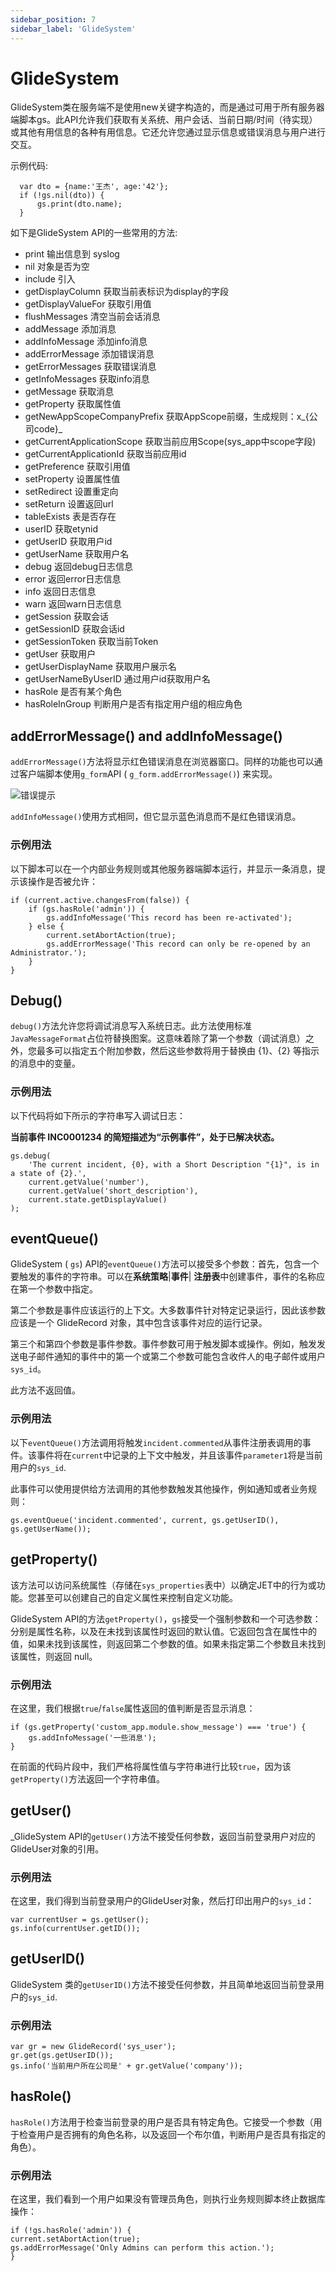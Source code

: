 ```yaml
---
sidebar_position: 7
sidebar_label: 'GlideSystem'
---
```


# GlideSystem

GlideSystem类在服务端不是使用new关键字构造的，而是通过可用于所有服务器端脚本gs。此API允许我们获取有关系统、用户会话、当前日期/时间（待实现）或其他有用信息的各种有用信息。它还允许您通过显示信息或错误消息与用户进行交互。   

示例代码:
```
  var dto = {name:'王杰', age:'42'};
  if (!gs.nil(dto)) {
      gs.print(dto.name);
  }
```

如下是GlideSystem API的一些常用的方法:
- print	输出信息到 syslog
- nil	对象是否为空
- include	引入
- getDisplayColumn	获取当前表标识为display的字段
- getDisplayValueFor	获取引用值
- flushMessages	清空当前会话消息
- addMessage	添加消息
- addInfoMessage	添加info消息
- addErrorMessage	添加错误消息
- getErrorMessages	获取错误消息
- getInfoMessages	获取info消息
- getMessage	获取消息
- getProperty	获取属性值
- getNewAppScopeCompanyPrefix 获取AppScope前缀，生成规则：x_{公司code}_
- getCurrentApplicationScope	获取当前应用Scope(sys_app中scope字段)
- getCurrentApplicationId 	获取当前应用id
- getPreference	获取引用值
- setProperty	设置属性值
- setRedirect	设置重定向
- setReturn	设置返回url
- tableExists	表是否存在
- userID	获取etynid
- getUserID	获取用户id
- getUserName	获取用户名
- debug	返回debug日志信息
- error	返回error日志信息
- info	返回日志信息
- warn	返回warn日志信息
- getSession	获取会话
- getSessionID	获取会话id
- getSessionToken 获取当前Token
- getUser	获取用户
- getUserDisplayName	获取用户展示名
- getUserNameByUserID	通过用户id获取用户名
- hasRole	是否有某个角色
- hasRoleInGroup	判断用户是否有指定用户组的相应角色


## addErrorMessage() and addInfoMessage()

`addErrorMessage()`方法将显示红色错误消息在浏览器窗口。同样的功能也可以通过客户端脚本使用`g_form`API ( `g_form.addErrorMessage()`) 来实现。

![错误提示](/img/business-rules/errorMsg.png)

`addInfoMessage()`使用方式相同，但它显示蓝色消息而不是红色错误消息。

### 示例用法

以下脚本可以在一个内部业务规则或其他服务器端脚本运行，并显示一条消息，提示该操作是否被允许：

```
if (current.active.changesFrom(false)) { 
    if (gs.hasRole('admin')) { 
        gs.addInfoMessage('This record has been re-activated'); 
    } else { 
        current.setAbortAction(true); 
        gs.addErrorMessage('This record can only be re-opened by an Administrator.'); 
    } 
}
```
## Debug()

`debug()`方法允许您将调试消息写入系统日志。此方法使用标准 `JavaMessageFormat`占位符替换图案。这意味着除了第一个参数（调试消息）之外，您最多可以指定五个附加参数，然后这些参数将用于替换由 {1}、{2} 等指示的消息中的变量。

### 示例用法

以下代码将如下所示的字符串写入调试日志：

**当前事件 INC0001234 的简短描述为“示例事件”，处于已解决状态。**

```
gs.debug(
    'The current incident, {0}, with a Short Description "{1}", is in a state of {2}.', 
    current.getValue('number'),    
    current.getValue('short_description'),
    current.state.getDisplayValue()
); 
```



## eventQueue()

GlideSystem ( `gs`) API的`eventQueue()`方法可以接受多个参数：首先，包含一个要触发的事件的字符串。可以在**系统策略**|**事件**| **注册表**中创建事件，事件的名称应在第一个参数中指定。

第二个参数是事件应该运行的上下文。大多数事件针对特定记录运行，因此该参数应该是一个 GlideRecord 对象，其中包含该事件对应的运行记录。

第三个和第四个参数是事件参数。事件参数可用于触发脚本或操作。例如，触发发送电子邮件通知的事件中的第一个或第二个参数可能包含收件人的电子邮件或用户`sys_id`。

此方法不返回值。

### 示例用法

以下`eventQueue()`方法调用将触发`incident.commented`从事件注册表调用的事件。该事件将在`current`中记录的上下文中触发，并且该事件`parameter1`将是当前用户的`sys_id`.

此事件可以使用提供给方法调用的其他参数触发其他操作，例如通知或者业务规则：

```
gs.eventQueue('incident.commented', current, gs.getUserID(), gs.getUserName());
```



## getProperty()

该方法可以访问系统属性（存储在`sys_properties`表中）以确定JET中的行为或功能。您甚至可以创建自己的自定义属性来控制自定义功能。

GlideSystem API的方法`getProperty()`，`gs`接受一个强制参数和一个可选参数：分别是属性名称，以及在未找到该属性时返回的默认值。它返回包含在属性中的值，如果未找到该属性，则返回第二个参数的值。如果未指定第二个参数且未找到该属性，则返回 null。

### 示例用法

在这里，我们根据`true`/`false`属性返回的值判断是否显示消息：

```
if (gs.getProperty('custom_app.module.show_message') === 'true') {
    gs.addInfoMessage('一些消息');
}
```

在前面的代码片段中，我们严格将属性值与字符串进行比较`true`，因为该`getProperty()`方法返回一个字符串值。



## getUser()

_GlideSystem API的`getUser()`方法不接受任何参数，返回当前登录用户对应的GlideUser对象的引用。

### 示例用法

在这里，我们得到当前登录用户的GlideUser对象，然后打印出用户的`sys_id`：

```
var currentUser = gs.getUser();
gs.info(currentUser.getID());
```


## getUserID()

GlideSystem 类的`getUserID()`方法不接受任何参数，并且简单地返回当前登录用户的`sys_id`.

### 示例用法

```
var gr = new GlideRecord('sys_user');
gr.get(gs.getUserID());
gs.info('当前用户所在公司是' + gr.getValue('company'));
```


## hasRole()

`hasRole()`方法用于检查当前登录的用户是否具有特定角色。它接受一个参数（用于检查用户是否拥有的角色名称，以及返回一个布尔值，判断用户是否具有指定的角色）。

### 示例用法

在这里，我们看到一个用户如果没有管理员角色，则执行业务规则脚本终止数据库操作：

```
if (!gs.hasRole('admin')) {
current.setAbortAction(true);
gs.addErrorMessage('Only Admins can perform this action.');
} 
```